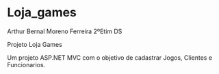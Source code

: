 # Loja_games

Arthur Bernal Moreno Ferreira
2ºEtim DS

Projeto Loja Games

Um projeto ASP.NET MVC com o objetivo de cadastrar Jogos, Clientes e Funcionarios.
